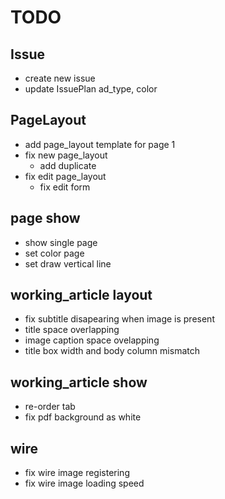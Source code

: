 # TODO

## Issue
- create  new issue
- update IssuePlan ad_type, color

## PageLayout
- add page_layout template for page 1
- fix new page_layout 
  - add duplicate
- fix edit page_layout
  - fix edit form

## page show
  - show single page
  - set color page
  - set draw vertical line

## working_article layout
- fix subtitle disapearing when image is present
- title space overlapping
- image caption space ovelapping
- title box width and body column mismatch

## working_article show
  - re-order tab
  - fix pdf background as white

## wire
- fix wire image registering
- fix wire image loading speed
